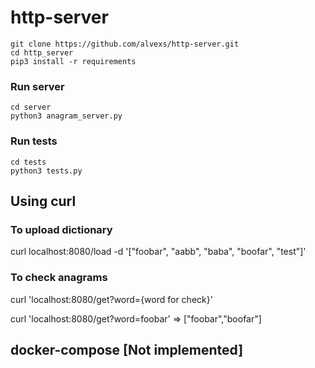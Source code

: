# http-server
```
git clone https://github.com/alvexs/http-server.git
cd http_server
pip3 install -r requirements
```

### Run server
```
cd server
python3 anagram_server.py
```

### Run tests
```
cd tests
python3 tests.py
```

## Using curl
### To upload dictionary

curl localhost:8080/load -d '["foobar", "aabb", "baba", "boofar", "test"]'

### To check anagrams

curl 'localhost:8080/get?word={word for check}'

curl 'localhost:8080/get?word=foobar' => ["foobar","boofar"]

## docker-compose [Not implemented]
